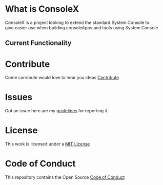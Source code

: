 # What is ConsoleX

ConsoleX is a project looking to extend the standard System.Console to give easier use when building consoleApps and tools using System.Console

## Current Functionality


# Contribute

Come conribute would love to hear you ideas [Contribute](https://github.com/SamB1990/StringHelper/blob/master/CONTRIBUTING.md)

# Issues

Got an issue here are my [guidelines](https://github.com/SamB1990/StringHelper/blob/master/CONTRIBUTING.md#issues) for reporting it.

# License

This work is licensed under a [MIT License](https://github.com/SamB1990/StringHelper/blob/master/LICENSE)

# Code of Conduct

This repository contains the Open Source [Code of Conduct](https://github.com/SamB1990/StringHelper/blob/master/CODE_OF_CONDUCT.md)

